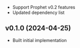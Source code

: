 * Support Prophet v0.2 features
* Updated dependency list

## v0.1.0 (2024-04-25)
* Built initial implementation
